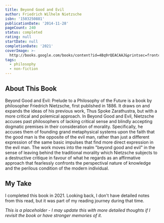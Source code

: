 ```yaml
---
title: Beyond Good and Evil
author: Friedrich Wilhelm Nietzsche
isbn: '1503250881'
publicationDate: '2014-11-28'
pageCount: 240
status: completed
rating: null
startDate: null
completionDate: '2021'
coverImage: >-
  http://books.google.com/books/content?id=4Bq9rQEACAAJ&printsec=frontcover&img=1&zoom=1&source=gbs_api
tags:
  - philosophy
  - non-fiction
---
```


## About This Book

Beyond Good and Evil: Prelude to a Philosophy of the Future is a book by philosopher Friedrich Nietzsche, first published in 1886. It draws on and expands the ideas of his previous work, Thus Spoke Zarathustra, but with a more critical and polemical approach. In Beyond Good and Evil, Nietzsche accuses past philosophers of lacking critical sense and blindly accepting dogmatic premises in their consideration of morality. Specifically, he accuses them of founding grand metaphysical systems upon the faith that the good man is the opposite of the evil man, rather than just a different expression of the same basic impulses that find more direct expression in the evil man. The work moves into the realm "beyond good and evil" in the sense of leaving behind the traditional morality which Nietzsche subjects to a destructive critique in favour of what he regards as an affirmative approach that fearlessly confronts the perspectival nature of knowledge and the perilous condition of the modern individual.

## My Take

I completed this book in 2021. Looking back, I don't have detailed notes from this read, but it was part of my reading journey during that time.

_This is a placeholder - I may update this with more detailed thoughts if I revisit the book or have stronger memories of it._
